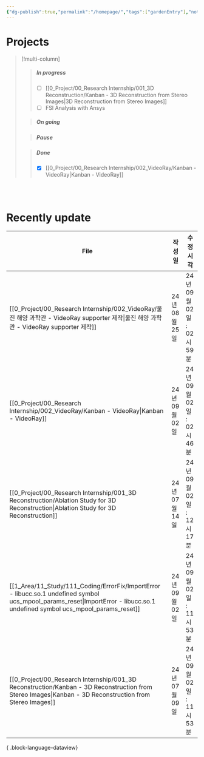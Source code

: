 ```yaml
---
{"dg-publish":true,"permalink":"/homepage/","tags":["gardenEntry"],"noteIcon":""}
---
```


# Projects
>[!multi-column]
>>##### In progress
>>- [ ] [[0_Project/00_Research Internship/001_3D Reconstruction/Kanban - 3D Reconstruction from Stereo Images\|3D Reconstruction from Stereo Images]]
>>- [ ] FSI Analysis with Ansys
>
>> ##### On going
>
>> ##### Pause
>
>> ##### Done
>> - [x] [[0_Project/00_Research Internship/002_VideoRay/Kanban - VideoRay\|Kanban - VideoRay]]


<br><br>

# Recently update
| File                                                                                                                                                                            | 작성일         | 수정시각                  |
| ------------------------------------------------------------------------------------------------------------------------------------------------------------------------------- | ----------- | --------------------- |
| [[0_Project/00_Research Internship/002_VideoRay/울진 해양 과학관 - VideoRay supporter 제작\|울진 해양 과학관 - VideoRay supporter 제작]]                                                       | 24년 08월 25일 | 24년 09월 02일 : 02시 59분 |
| [[0_Project/00_Research Internship/002_VideoRay/Kanban - VideoRay\|Kanban - VideoRay]]                                                                                       | 24년 09월 02일 | 24년 09월 02일 : 02시 46분 |
| [[0_Project/00_Research Internship/001_3D Reconstruction/Ablation Study for 3D Reconstruction\|Ablation Study for 3D Reconstruction]]                                        | 24년 07월 14일 | 24년 09월 02일 : 12시 17분 |
| [[1_Area/11_Study/111_Coding/ErrorFix/ImportError - libucc.so.1 undefined symbol ucs_mpool_params_reset\|ImportError - libucc.so.1 undefined symbol ucs_mpool_params_reset]] | 24년 09월 02일 | 24년 09월 02일 : 11시 53분 |
| [[0_Project/00_Research Internship/001_3D Reconstruction/Kanban - 3D Reconstruction from Stereo Images\|Kanban - 3D Reconstruction from Stereo Images]]                      | 24년 07월 09일 | 24년 09월 02일 : 11시 53분 |

{ .block-language-dataview}
